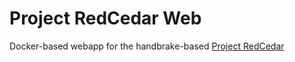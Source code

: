 # Project RedCedar Web

Docker-based webapp for the handbrake-based [Project RedCedar](http://github.com/zPaw/project-redcedar)
